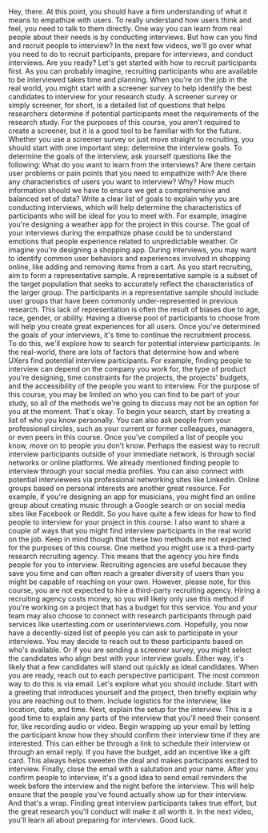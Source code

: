 Hey, there. At this point, you should have a firm understanding of what it means to empathize with users. To really understand how users think and feel, you need to talk to them directly. One way you can learn from real people about their needs is by conducting interviews. But how can you find and recruit people to interview? In the next few videos, we'll go over what you need to do to recruit participants, prepare for interviews, and conduct interviews. Are you ready? Let's get started with how to recruit participants first. As you can probably imagine, recruiting participants who are available to be interviewed takes time and planning. When you're on the job in the real world, you might start with a screener survey to help identify the best candidates to interview for your research study. A screener survey or simply screener, for short, is a detailed list of questions that helps researchers determine if potential participants meet the requirements of the research study. For the purposes of this course, you aren't required to create a screener, but it is a good tool to be familiar with for the future. Whether you use a screener survey or just move straight to recruiting, you should start with one important step: determine the interview goals. To determine the goals of the interview, ask yourself questions like the following: What do you want to learn from the interviews? Are there certain user problems or pain points that you need to empathize with? Are there any characteristics of users you want to interview? Why? How much information should we have to ensure we get a comprehensive and balanced set of data? Write a clear list of goals to explain why you are conducting interviews, which will help determine the characteristics of participants who will be ideal for you to meet with. For example, imagine you're designing a weather app for the project in this course. The goal of your interviews during the empathize phase could be to understand emotions that people experience related to unpredictable weather. Or imagine you're designing a shopping app. During interviews, you may want to identify common user behaviors and experiences involved in shopping online, like adding and removing items from a cart. As you start recruiting, aim to form a representative sample. A representative sample is a subset of the target population that seeks to accurately reflect the characteristics of the larger group. The participants in a representative sample should include user groups that have been commonly under-represented in previous research. This lack of representation is often the result of biases due to age, race, gender, or ability. Having a diverse pool of participants to choose from will help you create great experiences for all users. Once you've determined the goals of your interviews, it's time to continue the recruitment process. To do this, we'll explore how to search for potential interview participants. In the real-world, there are lots of factors that determine how and where UXers find potential interview participants. For example, finding people to interview can depend on the company you work for, the type of product you're designing, time constraints for the projects, the projects' budgets, and the accessibility of the people you want to interview. For the purpose of this course, you may be limited on who you can find to be part of your study, so all of the methods we're going to discuss may not be an option for you at the moment. That's okay. To begin your search, start by creating a list of who you know personally. You can also ask people from your professional circles, such as your current or former colleagues, managers, or even peers in this course. Once you've compiled a list of people you know, move on to people you don't know. Perhaps the easiest way to recruit interview participants outside of your immediate network, is through social networks or online platforms. We already mentioned finding people to interview through your social media profiles. You can also connect with potential interviewees via professional networking sites like LinkedIn. Online groups based on personal interests are another great resource. For example, if you're designing an app for musicians, you might find an online group about creating music through a Google search or on social media sites like Facebook or Reddit. So you have quite a few ideas for how to find people to interview for your project in this course. I also want to share a couple of ways that you might find interview participants in the real world on the job. Keep in mind though that these two methods are not expected for the purposes of this course. One method you might use is a third-party research recruiting agency. This means that the agency you hire finds people for you to interview. Recruiting agencies are useful because they save you time and can often reach a greater diversity of users than you might be capable of reaching on your own. However, please note, for this course, you are not expected to hire a third-party recruiting agency. Hiring a recruiting agency costs money, so you will likely only use this method if you're working on a project that has a budget for this service. You and your team may also choose to connect with research participants through paid services like usertesting.com or userinterviews.com. Hopefully, you now have a decently-sized list of people you can ask to participate in your interviews. You may decide to reach out to these participants based on who's available. Or if you are sending a screener survey, you might select the candidates who align best with your interview goals. Either way, it's likely that a few candidates will stand out quickly as ideal candidates. When you are ready, reach out to each perspective participant. The most common way to do this is via email. Let's explore what you should include. Start with a greeting that introduces yourself and the project, then briefly explain why you are reaching out to them. Include logistics for the interview, like location, date, and time. Next, explain the setup for the interview. This is a good time to explain any parts of the interview that you'll need their consent for, like recording audio or video. Begin wrapping up your email by letting the participant know how they should confirm their interview time if they are interested. This can either be through a link to schedule their interview or through an email reply. If you have the budget, add an incentive like a gift card. This always helps sweeten the deal and makes participants excited to interview. Finally, close the email with a salutation and your name. After you confirm people to interview, it's a good idea to send email reminders the week before the interview and the night before the interview. This will help ensure that the people you've found actually show up for their interview. And that's a wrap. Finding great interview participants takes true effort, but the great research you'll conduct will make it all worth it. In the next video, you'll learn all about preparing for interviews. Good luck.